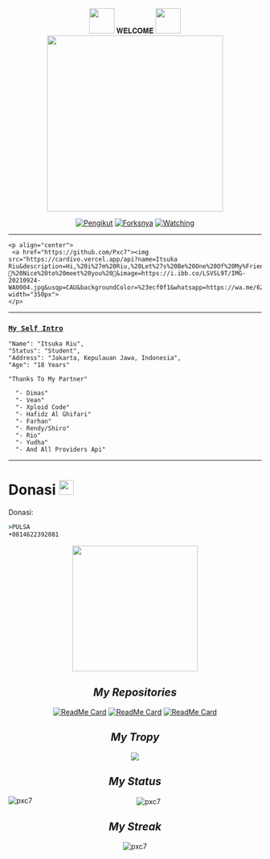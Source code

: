 <div align="center">
<img src="https://github.com/TheDudeThatCode/TheDudeThatCode/blob/master/Assets/Mario_Hello_Big.gif" width="50px"> 𝐖𝐄𝐋𝐂𝐎𝐌𝐄 <img src="https://github.com/TheDudeThatCode/TheDudeThatCode/blob/master/Assets/Mario_Hello_Big.gif" width="50px">

<img src="https://raw.githubusercontent.com/TheDudeThatCode/TheDudeThatCode/master/Assets/Developer.gif" width="350px">

<p align="center">
<a href="https://github.com/Pxc7/LoL-Bot/followers"><img title="Pengikut" src="https://img.shields.io/github/followers/Pxc7?color=blue&style=flat-square"></a>
<a href="https://github.com/Pxc7/LoL-Bot/network/members"><img title="Forksnya" src="https://img.shields.io/github/forks/Pxc7/LoL-Bot?color=red&style=flat-square"></a>
<a href="https://github.com/Arnando456/Rem/watchers"><img title="Watching" src="https://img.shields.io/github/watchers/Pxc7/LoL-Bot?label=Watchers&color=red&style=flat-square"></a>
</p>
</div>

___
```
<p align="center">
 <a href="https://github.com/Pxc7"><img src="https://cardivo.vercel.app/api?name=Itsuka Riu&description=Hi,%20i%27m%20Riu,%20Let%27s%20Be%20One%20Of%20My%Friend%20🤙%20Nice%20to%20meet%20you%20👋&image=https://i.ibb.co/LSVSL9T/IMG-20210924-WA0004.jpg&usqp=CAU&backgroundColor=%23ecf0f1&whatsapp=https://wa.me/62814622392081&github=Pxc7&pattern=leaf&colorPattern=%23eaeaea" width="350px">
</p>
```
___

### [`My Self Intro`](https://wa.me/62814622392081&text=Halo%20Bang.)
```
"Name": "Itsuka Riu",
"Status": "Student",
"Address": "Jakarta, Kepulauan Jawa, Indonesia",
"Age": "18 Years"
   
"Thanks To My Partner"

  "- Dimas"
  "- Vean"
  "- Xploid Code"
  "- Hafidz Al Ghifari"
  "- Farhan"
  "- Rendy/Shiro"
  "- Rio"
  "- Yudha"
  "- And All Providers Api"
```
___

# Donasi <img src="https://github.com/TheDudeThatCode/TheDudeThatCode/blob/master/Assets/coin.gif" width="29px">
Donasi:
```cmd
>PULSA
•0814622392081
```

<p align='center'>
<img src="https://i.ibb.co/xF2jSBw/IMG-20210328-WA0746.png" width=250 height="250" align="center">
<center>
</p>

## *My Repositories*

[![ReadMe Card](https://github-readme-stats.vercel.app/api/pin/?username=Pxc7&repo=LoL-Bot&theme=highcontrast)](https://github.com/Pxc7/LoL-Bot)
[![ReadMe Card](https://github-readme-stats.vercel.app/api/pin/?username=Pxc7&repo=LoL-Bot2&theme=highcontrast)](https://github.com/Pxc7/LoL-Bot2)
[![ReadMe Card](https://github-readme-stats.vercel.app/api/pin/?username=Pxc7&repo=LoL-Bot3&theme=highcontrast)](https://github.com/Pxc7/LoL-Bot3)

## *My Tropy*
![](https://github-profile-trophy.vercel.app/?username=Pxc7&row=2&column=3&layout=compact&theme=onedark)


## *My Status*
<p><img align="left" src="https://github-readme-stats.vercel.app/api/top-langs?username=pxc7&show_icons=true&locale=en&layout=compact" alt="pxc7" /> 

<p>&nbsp;<img align="center" src="https://github-readme-stats.vercel.app/api?username=pxc7&show_icons=true&locale=en" alt="pxc7" /> 

## *My Streak*
<p><img align="center" src="https://github-readme-streak-stats.herokuapp.com/?user=pxc7&" alt="pxc7" />

